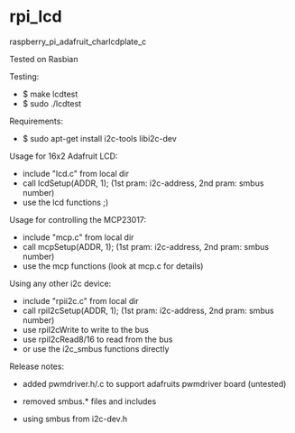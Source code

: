 rpi_lcd
=======

raspberry_pi_adafruit_charlcdplate_c


Tested on Rasbian

Testing:

- $ make lcdtest
- $ sudo ./lcdtest

Requirements:
- $ sudo apt-get install i2c-tools libi2c-dev

Usage for 16x2 Adafruit LCD:
- include "lcd.c" from local dir
- call lcdSetup(ADDR, 1); (1st pram: i2c-address, 2nd pram: smbus number)
- use the lcd functions ;)

Usage for controlling the MCP23017:
- include "mcp.c" from local dir
- call mcpSetup(ADDR, 1); (1st pram: i2c-address, 2nd pram: smbus number)
- use the mcp functions (look at mcp.c for details)

Using any other i2c device:
- include "rpii2c.c" from local dir
- call rpiI2cSetup(ADDR, 1); (1st pram: i2c-address, 2nd pram: smbus number)
- use rpiI2cWrite to write to the bus
- use rpiI2cRead8/16 to read from the bus
- or use the i2c_smbus functions directly

Release notes:

+ added pwmdriver.h/.c to support adafruits pwmdriver board (untested)

- removed smbus.* files and includes
+ using smbus from i2c-dev.h
